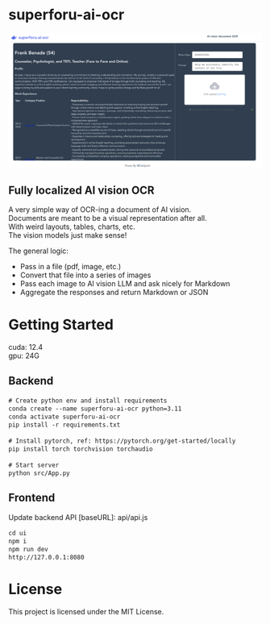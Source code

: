 # superforu-ai-ocr

![example1](public/example1.jpg)

## Fully localized AI vision OCR

A very simple way of OCR-ing a document of AI vision.  
Documents are meant to be a visual representation after all.  
With weird layouts, tables, charts, etc.   
The vision models just make sense!   

The general logic:
- Pass in a file (pdf, image, etc.) 
- Convert that file into a series of images 
- Pass each image to AI vision LLM and ask nicely for Markdown 
- Aggregate the responses and return Markdown or JSON

# Getting Started
cuda: 12.4  
gpu: 24G
## Backend
```
# Create python env and install requirements
conda create --name superforu-ai-ocr python=3.11
conda activate superforu-ai-ocr
pip install -r requirements.txt

# Install pytorch, ref: https://pytorch.org/get-started/locally
pip install torch torchvision torchaudio

# Start server
python src/App.py
```

## Frontend
Update backend API [baseURL]: api/api.js
```
cd ui
npm i
npm run dev
http://127.0.0.1:8080
```

# License
This project is licensed under the MIT License.
